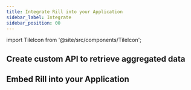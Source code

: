```yaml
---
title: Integrate Rill into your Application
sidebar_label: Integrate
sidebar_position: 00
---
```


import TileIcon from '@site/src/components/TileIcon';


## Create custom API to retrieve aggregated data
<div className="tile-icon-grid">
    <TileIcon
    header="Create Custom APIs"
    content="Connect to your data sources and start ingesting data into Rill for analysis."
    link="/reference/connectors"
    />
    <TileIcon
    header="Advanced Custom APIs"
    content="Connect to your data sources and start ingesting data into Rill for analysis."
    link="/reference/connectors"
    />
</div>

## Embed Rill into your Application
<div className="tile-icon-grid">
    <TileIcon
    header="Embed your Dashboard into your Application"
    content="Transform and prepare your data with Rill's powerful ETL capabilities."
    link="/build/models"
    />
    <TileIcon
    header="Control your iframe from the Application"
    content="Transform and prepare your data with Rill's powerful ETL capabilities."
    link="/build/models"
    />
    <TileIcon
    header="See it in action!"
    content="Transform and prepare your data with Rill's powerful ETL capabilities."
    link="https://rill-embedding-example.netlify.app/"
    />
</div>







